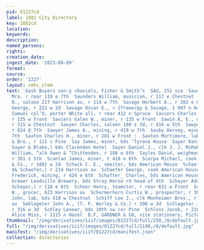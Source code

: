 ```yaml
---
pid: 01227cd
label: 1882 City Directory
key: 1882cd
location: 
keywords: 
description: 
named_persons: 
rights: 
creation_date: 
ingest_date: '2023-08-09'
format: 
source: 
order: '1227'
layout: cmhc_item
text: 'Gash Buyers sen-y «Daniels, Fisher & Smith’s  SAU, 251 sce  Saunders Susan
  Mra. r rear 119 e 7th  Saunders William, musician, r 117 e Chestnut  Sanve John
  B., saloon 217 Harrison av, r 114 w 7th  Savage Herbert A., r 202 e 8th  Savage
  George, r 221 w 2d  Savage Oscar E., » {Treworgy & Savage, 1 907 n Hazel  Savage
  Samuel col’d, porter White all, r rear 412 n Spruce  Saviers Charles F., miner,
  r 135 w Front  Saviers Galen W., miner, r 135 w Front  Sawin A, E., music teacher,
  r 315 w Chestnut  Sawyer Charles, saloon 100 ¢ 3d, r 416 w Sth  Sawyer Frank, carpenter,
  r 624 @ 7th  Sawyer James A., mining, r 419 w 7th  Saxby Harvey, miner, r 619 e
  7th  Saxton Charles H., miner, r 201 w Front :  Saxton Mortimore, lab E. C. Younger
  & Bro., r 111 s Pine  Say James, miner, bds ‘Tyrone House  Sayer Daniel, (Thomson,
  Sayer & Blake,) bds Clarendon Hotel  Sayer Daniel J., clk J. J. McRobbie  Sayer
  William, “alk Owen & “Chittenden, r 188 w 6th  Sayles David, weighmaster pool comr,
  r 301 ¢ 5th  Scanlan James, miner, t 418 e 6th  Scarpa Michacl, cook L. Mosconi
  & Co., r 108} w 2d  Schack C. E., smeiter, bds American Mouse  Schaefer Fred, (Thorne
  d& Schaefer,) r 214 Harrison av  Schaefer George, cook American House  Schaefer
  Frederick, mining, r 424 e 6th  Schafter_ Charles, bds American House  Schalk Rudolph,
  brewer Leadville Brewery, bds Stray Horse rd head of 4th  Schayer Adolf, (Wolf &
  Schayer,) r 118 e 6th  Scheer Henry, teamster, r rear 631 w Front  Scherer Charles
  W., grocer, 623 Harrison av  Schermerhorn Curtis W., prospector, r 301 e 8th  Scherwarden
  John, lab, bds 418 w Chestnut  Schiff Lee J., clk Monheimer Bros., r 323 Harrison
  av  Seblageter John A., (T. F. Worley & Co.) r 390 w 3d  Schlageter Joseph M., gardener,
  r 316 w 3d  Schley Lenear, bds 10th sw cor Pine  Schloss Jacob, r 216 w 5th  Schmidt
  Alice Miss, r 1115 n Hazel  B.F, GARDNER & GO, vite stationery, Picture Fremen.          '
thumbnail: "/img/derivatives/iiif/images/01227cd/full/250,/0/default.jpg"
full: "/img/derivatives/iiif/images/01227cd/full/1140,/0/default.jpg"
manifest: "/img/derivatives/iiif/01227cd/manifest.json"
collection: directories
---
```

